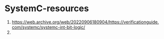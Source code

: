 # SystemC-resources

1. https://web.archive.org/web/20220906180904/https://verificationguide.com/systemc/systemc-int-bit-logic/
2. 

